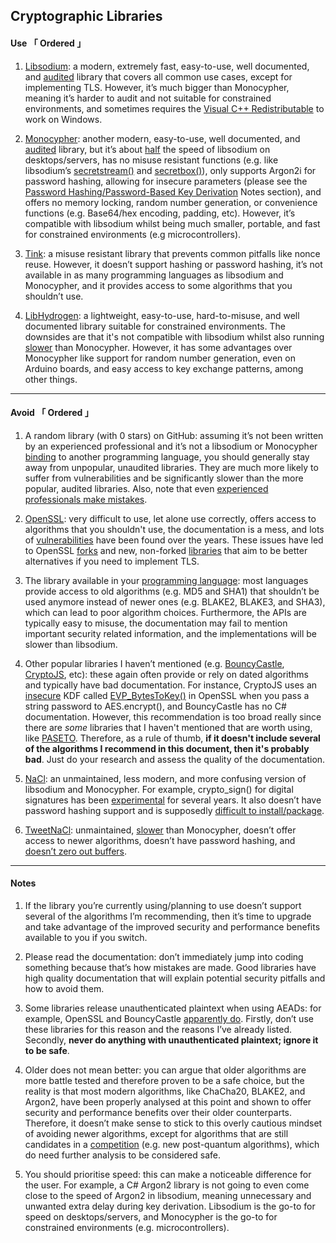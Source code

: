 
[ Libsodium ]: https://doc.libsodium.org/
[ Audits ]: https://www.privateinternetaccess.com/blog/libsodium-v1-0-12-and-v1-0-13-security-assessment/
[ C++ Requirements ]: https://support.microsoft.com/sl-si/topic/the-latest-supported-visual-c-downloads-2647da03-1eea-4433-9aff-95f26a218cc0
[ Monocypher ]: https://monocypher.org/
[ Monocypher Audit ]: https://monocypher.org/quality-assurance/audit
[ Monocypher Speed ]: https://monocypher.org/speed
[ SecretBox ]: https://doc.libsodium.org/secret-key_cryptography/secretbox
[ Secret Stream ]: https://doc.libsodium.org/secret-key_cryptography/secretstream
[ Tink ]: https://developers.google.com/tink
[ LibHydrogen ]: https://libhydrogen.org
[ Professional Mistakes ]: https://github.com/agl/ed25519/issues/27
[ NSEC ]: https://github.com/ektrah/nsec
[ OpenSSL ]: https://www.openssl.org/
[ OpenSSL Vulnerabilities ]: https://www.openssl.org/news/vulnerabilities.html
[ OpenSSL Forks ]: https://www.libressl.org/index.html
[ BearSSL ]: https://bearssl.org/goals.html
[ Programming Language ]: https://docs.microsoft.com/en-us/dotnet/api/system.security.cryptography?view=net-5.0
[ Bouncy Castle ]: https://bouncycastle.org/
[ CryptoJS ]: https://cryptojs.gitbook.io/docs/
[ CryptoJS Insecure ]: https://www.npmjs.com/package/evp_bytestokey
[ EVP_BytesToKey ]: https://www.openssl.org/docs/man1.1.1/man3/EVP_BytesToKey.html
[ PASETO ]: https://github.com/paragonie/paseto
[ NaCL ]: https://nacl.cr.yp.to/
[ NaCL Experimental ]: https://nacl.cr.yp.to/sign.html
[ Monocypher Why ]: https://monocypher.org/why
[ TweetNaCl ]: https://tweetnacl.cr.yp.to/
[ Gotchas ]: https://github.com/SalusaSecondus/CryptoGotchas
[ Post Quantum Cryptography ]: https://csrc.nist.gov/projects/post-quantum-cryptography



## Cryptographic Libraries


#### Use 「 Ordered 」

1. [Libsodium][ Libsodium ]: a modern, extremely fast, easy-to-use, well documented, and [audited][ Audits ] library that covers all common use cases, except for implementing TLS. However, it’s much bigger than Monocypher, meaning it’s harder to audit and not suitable for constrained environments, and sometimes requires the [Visual C++ Redistributable][ C++ Requirements ] to work on Windows.

2. [Monocypher][ Monocypher ]: another modern, easy-to-use, well documented, and [audited][ Monocypher Audit ] library, but it’s about [half][ Monocypher Speed ] the speed of libsodium on desktops/servers, has no misuse resistant functions (e.g. like libsodium’s [secretstream()][ Secret Stream ] and [secretbox()][ SecretBox ]), only supports Argon2i for password hashing, allowing for insecure parameters (please see the [Password Hashing/Password-Based Key Derivation](#password-hashingpassword-based-key-derivation) Notes section), and offers no memory locking, random number generation, or convenience functions (e.g. Base64/hex encoding, padding, etc). However, it’s compatible with libsodium whilst being much smaller, portable, and fast for constrained environments (e.g microcontrollers).

3. [Tink][ Tink ]: a misuse resistant library that prevents common pitfalls like nonce reuse. However, it doesn’t support hashing or password hashing, it’s not available in as many programming languages as libsodium and Monocypher, and it provides access to some algorithms that you shouldn’t use.

4. [LibHydrogen][ LibHydrogen ]: a lightweight, easy-to-use, hard-to-misuse, and well documented library suitable for constrained environments. The downsides are that it's not compatible with libsodium whilst also running [slower][ Monocypher Speed ] than Monocypher. However, it has some advantages over Monocypher like support for random number generation, even on Arduino boards, and easy access to key exchange patterns, among other things.


---

#### Avoid 「 Ordered 」

1. A random library (with 0 stars) on GitHub: assuming it’s not been written by an experienced professional and it’s not a libsodium or Monocypher [binding][ NSEC ] to another programming language, you should generally stay away from unpopular, unaudited libraries. They are much more likely to suffer from vulnerabilities and be significantly slower than the more popular, audited libraries. Also, note that even [experienced professionals make mistakes][ Professional Mistakes ].

2. [OpenSSL][ OpenSSL ]: very difficult to use, let alone use correctly, offers access to algorithms that you shouldn't use, the documentation is a mess, and lots of [vulnerabilities][ OpenSSL Vulnerabilities ] have been found over the years. These issues have led to OpenSSL [forks][ OpenSSL Forks ] and new, non-forked [libraries][ BearSSL ] that aim to be better alternatives if you need to implement TLS.

3. The library available in your [programming language][ Programming Language ]: most languages provide access to old algorithms (e.g. MD5 and SHA1) that shouldn’t be used anymore instead of newer ones (e.g. BLAKE2, BLAKE3, and SHA3), which can lead to poor algorithm choices. Furthermore, the APIs are typically easy to misuse, the documentation may fail to mention important security related information, and the implementations will be slower than libsodium.

4. Other popular libraries I haven’t mentioned (e.g. [BouncyCastle][ Bouncy Castle ], [CryptoJS][ CryptoJS ], etc): these again often provide or rely on dated algorithms and typically have bad documentation. For instance, CryptoJS uses an [insecure][ CryptoJS Insecure ] KDF called [EVP_BytesToKey()][ EVP_BytesToKey ] in OpenSSL when you pass a string password to AES.encrypt(), and BouncyCastle has no C# documentation. However, this recommendation is too broad really since there are *some* libraries that I haven't mentioned that are worth using, like [PASETO][ PASETO ]. Therefore, as a rule of thumb, **if it doesn't include several of the algorithms I recommend in this document, then it's probably bad**. Just do your research and assess the quality of the documentation.

5. [NaCl][ NaCL ]: an unmaintained, less modern, and more confusing version of libsodium and Monocypher. For example, crypto_sign() for digital signatures has been [experimental][ NaCL Experimental ] for several years. It also doesn’t have password hashing support and is supposedly [difficult to install/package][ Monocypher Why ].

6. [TweetNaCl][ TweetNaCl ]: unmaintained, [slower][ Monocypher Speed ] than Monocypher, doesn’t offer access to newer algorithms, doesn’t have password hashing, and [doesn’t zero out buffers][ Monocypher Why ].


---

#### Notes

1. If the library you’re currently using/planning to use doesn’t support several of the algorithms I’m recommending, then it’s time to upgrade and take advantage of the improved security and performance benefits available to you if you switch.

2. Please read the documentation: don’t immediately jump into coding something because that’s how mistakes are made. Good libraries have high quality documentation that will explain potential security pitfalls and how to avoid them.

3. Some libraries release unauthenticated plaintext when using AEADs: for example, OpenSSL and BouncyCastle [apparently do][ Gotchas ]. Firstly, don’t use these libraries for this reason and the reasons I’ve already listed. Secondly, **never do anything with unauthenticated plaintext; ignore it to be safe**.

4. Older does not mean better: you can argue that older algorithms are more battle tested and therefore proven to be a safe choice, but the reality is that most modern algorithms, like ChaCha20, BLAKE2, and Argon2, have been properly analysed at this point and shown to offer security and performance benefits over their older counterparts. Therefore, it doesn’t make sense to stick to this overly cautious mindset of avoiding newer algorithms, except for algorithms that are still candidates in a [competition][ Post Quantum Cryptography ] (e.g. new post-quantum algorithms), which do need further analysis to be considered safe.

5. You should prioritise speed: this can make a noticeable difference for the user. For example, a C# Argon2 library is not going to even come close to the speed of Argon2 in libsodium, meaning unnecessary and unwanted extra delay during key derivation. Libsodium is the go-to for speed on desktops/servers, and Monocypher is the go-to for constrained environments (e.g. microcontrollers).
